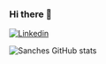### Hi there 👋

[![Linkedin](https://img.shields.io/badge/LinkedIn-0077B5?style=for-the-badge&logo=linkedin&logoColor=white)](https://www.linkedin.com/in/rafael-sanches-0b9365173/)

![Sanches GitHub stats](https://github-readme-stats.vercel.app/api?username=rasanches92&show_icons=true&theme=tokyonight)
